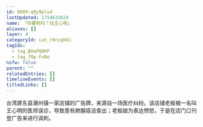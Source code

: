 ```yaml
---
id: 0889-q9y9plud
lastUpdated: 1754633624
name: 「你要死吗？找王心明」
aliases: []
layer: 4
categoryId: cat_r0rzgkOi
tagIds:
  - tag_BHaPQ9KP
  - tag_fRp-FvBe
nsfw: false
parent: ""
relatedEntries: []
timelineEvents: []
titledLinks: []
---
```


台湾屏东县潮州镇一家店铺的广告牌，来源自一场医疗纠纷。该店铺老板被一名叫王心明的医师误诊，导致患有肺腺癌没查出；老板娘为表达愤怒，于是在店门口刊登广告来进行讽刺。